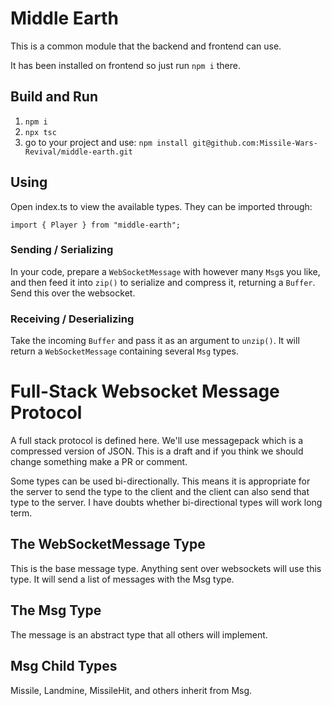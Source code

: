 # Middle Earth
This is a common module that the backend and frontend can use.

It has been installed on frontend so just run `npm i` there. 

## Build and Run
1. `npm i`
2. `npx tsc`
3. go to your project and use: `npm install git@github.com:Missile-Wars-Revival/middle-earth.git`

## Using
Open index.ts to view the available types. They can be imported through:
```
import { Player } from "middle-earth";
```

### Sending / Serializing
In your code, prepare a `WebSocketMessage` with however many `Msg`s you like, and then feed it into `zip()` to serialize and compress it, returning a `Buffer`. Send this over the websocket.

### Receiving / Deserializing
Take the incoming `Buffer` and pass it as an argument to `unzip()`. It will return a `WebSocketMessage` containing several `Msg` types.


# Full-Stack Websocket Message Protocol
A full stack protocol is defined here. We'll use messagepack which is a compressed version of JSON. This is a draft and if you think we should change something make a PR or comment.

Some types can be used bi-directionally. This means it is appropriate for the server to send the type to the client and the client can also send that type to the server. I have doubts whether bi-directional types will work long term.

## The WebSocketMessage Type
This is the base message type. Anything sent over websockets will use this type. It will send a list of messages with the Msg type.

## The Msg Type
The message is an abstract type that all others will implement.

## Msg Child Types
Missile, Landmine, MissileHit, and others inherit from Msg.
